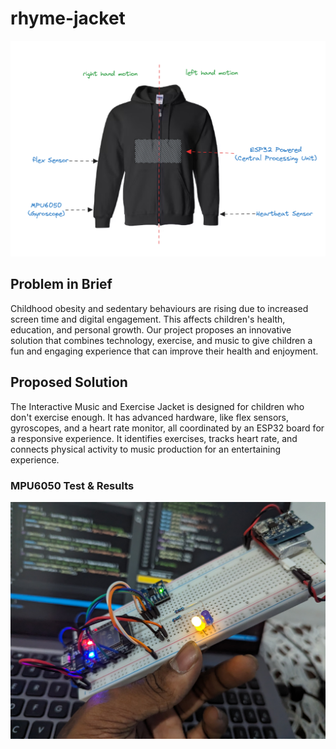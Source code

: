 # rhyme-jacket
![alt text](https://github.com/hhadithya/rhyme-jacket/blob/main/Progress/idea/design_idea.png)

## Problem in Brief
Childhood obesity and sedentary behaviours are rising due to increased screen time and digital engagement. This affects children's health, education, and personal growth. Our project proposes an innovative solution that combines technology, exercise, and music to give children a fun and engaging experience that can improve their health and enjoyment.

## Proposed Solution
The Interactive Music and Exercise Jacket is designed for children who don't exercise enough. It has advanced hardware, like flex sensors, gyroscopes, and a heart rate monitor, all coordinated by an ESP32 board for a responsive experience. It identifies exercises, tracks heart rate, and connects physical activity to music production for an entertaining experience.

### MPU6050 Test & Results 
![alt text](https://github.com/hhadithya/rhyme-jacket/blob/main/Progress/Hardware/gyroTest_1.jpeg)

